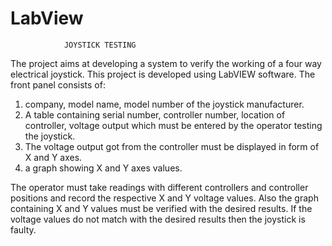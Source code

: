 # LabView
				JOYSTICK TESTING

The project aims at developing a system to verify the working of a four way electrical joystick. This project is developed using LabVIEW software.
The front panel consists of:
1) company, model name, model number of the joystick manufacturer.
2) A table containing serial number, controller number, location of controller, voltage output which must be entered by the operator testing the joystick.
3) The voltage output got from the controller must be displayed in form of X and Y axes.
4) a graph showing X and Y axes values.

The operator must take readings with different controllers and controller positions and record the respective X and Y voltage values.
Also the graph containing X and Y values must be verified with the desired results. If the voltage values do not match with the desired results then the joystick is faulty.
